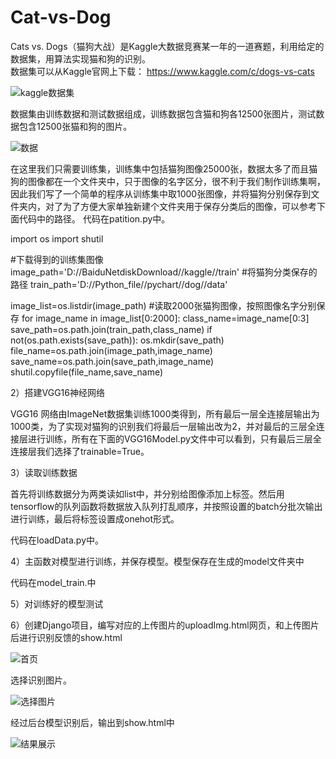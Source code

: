 # Cat-vs-Dog
Cats vs. Dogs（猫狗大战）是Kaggle大数据竞赛某一年的一道赛题，利用给定的数据集，用算法实现猫和狗的识别。  
数据集可以从Kaggle官网上下载：
https://www.kaggle.com/c/dogs-vs-cats

![kaggle数据集](https://img-blog.csdn.net/20170529150815965?watermark/2/text/aHR0cDovL2Jsb2cuY3Nkbi5uZXQvcXFfMTYxMzc1Njk=/font/5a6L5L2T/fontsize/400/fill/I0JBQkFCMA==/dissolve/70/gravity/SouthEast)

数据集由训练数据和测试数据组成，训练数据包含猫和狗各12500张图片，测试数据包含12500张猫和狗的图片。


![数据](https://github.com/q494892202/Cat-vs-dog/blob/master/img/URKJ%5B103ET2N1V2C6SVBU%7D6.png)


在这里我们只需要训练集，训练集中包括猫狗图像25000张，数据太多了而且猫狗的图像都在一个文件夹中，只于图像的名字区分，很不利于我们制作训练集啊，因此我们写了一个简单的程序从训练集中取1000张图像，并将猫狗分别保存到文件夹内，对了为了方便大家单独新建个文件夹用于保存分类后的图像，可以参考下面代码中的路径。
代码在patition.py中。

import os
import shutil

#下载得到的训练集图像
image_path='D://BaiduNetdiskDownload//kaggle//train'
#将猫狗分类保存的路径
train_path='D://Python_file//pychart//dog//data'

image_list=os.listdir(image_path)
#读取2000张猫狗图像，按照图像名字分别保存
for image_name in image_list[0:2000]:
    class_name=image_name[0:3]
    save_path=os.path.join(train_path,class_name)
    if not(os.path.exists(save_path)):
        os.mkdir(save_path)
    file_name=os.path.join(image_path,image_name)
    save_name=os.path.join(save_path,image_name)
    shutil.copyfile(file_name,save_name)


2）搭建VGG16神经网络

VGG16 网络由ImageNet数据集训练1000类得到，所有最后一层全连接层输出为1000类，为了实现对猫狗的识别我们将最后一层输出改为2，并对最后的三层全连接层进行训练，所有在下面的VGG16Model.py文件中可以看到，只有最后三层全连接层我们选择了trainable=True。

3）读取训练数据

首先将训练数据分为两类读如list中，并分别给图像添加上标签。然后用tensorflow的队列函数将数据放入队列打乱顺序，并按照设置的batch分批次输出进行训练，最后将标签设置成onehot形式。

代码在loadData.py中。

4）主函数对模型进行训练，并保存模型。模型保存在生成的model文件夹中

代码在model_train.中

5）对训练好的模型测试

6）创建Django项目，编写对应的上传图片的uploadImg.html网页，和上传图片后进行识别反馈的show.html


![首页](https://github.com/q494892202/Cat-vs-dog/blob/master/img/O8S%7BKQ%25C%25%40R%24S2%60LP%245UQ5L.png)


选择识别图片。



![选择图片](https://github.com/q494892202/Cat-vs-dog/blob/master/img/8LUE_S%60DAJ%60%24X%7DT%5BH~2_N%7DY.png)



经过后台模型识别后，输出到show.html中



![结果展示](https://github.com/q494892202/Cat-vs-dog/blob/master/img/%25FX%60XJ0W_W%40AC%5B%24BIE%24OVOF.png)



